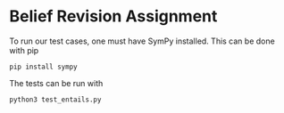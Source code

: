 # Belief Revision Assignment

To run our test cases, one must have SymPy installed. This can be done with pip 
```
pip install sympy
```

The tests can be run with 
```
python3 test_entails.py
```

